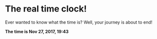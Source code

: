 # The real time clock!

Ever wanted to know what the time is? Well, your journey is about to end!

**The time is Nov 27, 2017, 19:43**